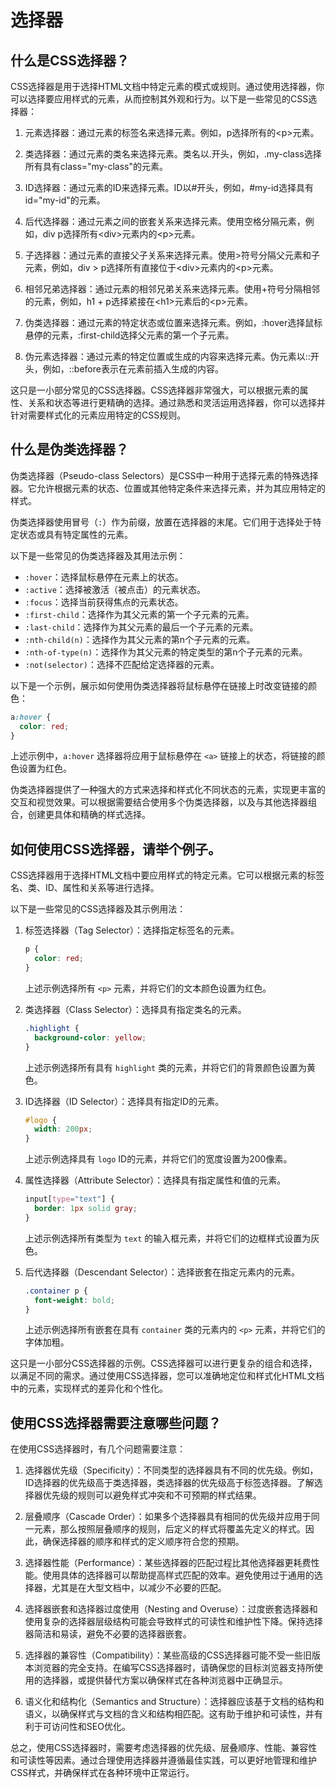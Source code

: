 # 选择器

## 什么是CSS选择器？
CSS选择器是用于选择HTML文档中特定元素的模式或规则。通过使用选择器，你可以选择要应用样式的元素，从而控制其外观和行为。以下是一些常见的CSS选择器：

1. 元素选择器：通过元素的标签名来选择元素。例如，p选择所有的\<p\>元素。

2. 类选择器：通过元素的类名来选择元素。类名以.开头，例如，.my-class选择所有具有class="my-class"的元素。

3. ID选择器：通过元素的ID来选择元素。ID以#开头，例如，#my-id选择具有id="my-id"的元素。

4. 后代选择器：通过元素之间的嵌套关系来选择元素。使用空格分隔元素，例如，div p选择所有\<div\>元素内的\<p\>元素。

5. 子选择器：通过元素的直接父子关系来选择元素。使用\>符号分隔父元素和子元素，例如，div \> p选择所有直接位于\<div\>元素内的\<p\>元素。

6. 相邻兄弟选择器：通过元素的相邻兄弟关系来选择元素。使用+符号分隔相邻的元素，例如，h1 + p选择紧接在\<h1\>元素后的\<p\>元素。

7. 伪类选择器：通过元素的特定状态或位置来选择元素。例如，:hover选择鼠标悬停的元素，:first-child选择父元素的第一个子元素。

8. 伪元素选择器：通过元素的特定位置或生成的内容来选择元素。伪元素以::开头，例如，::before表示在元素前插入生成的内容。

这只是一小部分常见的CSS选择器。CSS选择器非常强大，可以根据元素的属性、关系和状态等进行更精确的选择。通过熟悉和灵活运用选择器，你可以选择并针对需要样式化的元素应用特定的CSS规则。

## 什么是伪类选择器？
伪类选择器（Pseudo-class Selectors）是CSS中一种用于选择元素的特殊选择器。它允许根据元素的状态、位置或其他特定条件来选择元素，并为其应用特定的样式。

伪类选择器使用冒号（`:`）作为前缀，放置在选择器的末尾。它们用于选择处于特定状态或具有特定属性的元素。

以下是一些常见的伪类选择器及其用法示例：

- `:hover`：选择鼠标悬停在元素上的状态。
- `:active`：选择被激活（被点击）的元素状态。
- `:focus`：选择当前获得焦点的元素状态。
- `:first-child`：选择作为其父元素的第一个子元素的元素。
- `:last-child`：选择作为其父元素的最后一个子元素的元素。
- `:nth-child(n)`：选择作为其父元素的第n个子元素的元素。
- `:nth-of-type(n)`：选择作为其父元素的特定类型的第n个子元素的元素。
- `:not(selector)`：选择不匹配给定选择器的元素。

以下是一个示例，展示如何使用伪类选择器将鼠标悬停在链接上时改变链接的颜色：

```css
a:hover {
  color: red;
}
```

上述示例中，`a:hover` 选择器将应用于鼠标悬停在 `<a>` 链接上的状态，将链接的颜色设置为红色。

伪类选择器提供了一种强大的方式来选择和样式化不同状态的元素，实现更丰富的交互和视觉效果。可以根据需要结合使用多个伪类选择器，以及与其他选择器组合，创建更具体和精确的样式选择。

## 如何使用CSS选择器，请举个例子。
CSS选择器用于选择HTML文档中要应用样式的特定元素。它可以根据元素的标签名、类、ID、属性和关系等进行选择。

以下是一些常见的CSS选择器及其示例用法：

1. 标签选择器（Tag Selector）：选择指定标签名的元素。

   ```css
   p {
     color: red;
   }
   ```

   上述示例选择所有 `<p>` 元素，并将它们的文本颜色设置为红色。

2. 类选择器（Class Selector）：选择具有指定类名的元素。

   ```css
   .highlight {
     background-color: yellow;
   }
   ```

   上述示例选择所有具有 `highlight` 类的元素，并将它们的背景颜色设置为黄色。

3. ID选择器（ID Selector）：选择具有指定ID的元素。

   ```css
   #logo {
     width: 200px;
   }
   ```

   上述示例选择具有 `logo` ID的元素，并将它们的宽度设置为200像素。

4. 属性选择器（Attribute Selector）：选择具有指定属性和值的元素。

   ```css
   input[type="text"] {
     border: 1px solid gray;
   }
   ```

   上述示例选择所有类型为 `text` 的输入框元素，并将它们的边框样式设置为灰色。

5. 后代选择器（Descendant Selector）：选择嵌套在指定元素内的元素。

   ```css
   .container p {
     font-weight: bold;
   }
   ```

   上述示例选择所有嵌套在具有 `container` 类的元素内的 `<p>` 元素，并将它们的字体加粗。

这只是一小部分CSS选择器的示例。CSS选择器可以进行更复杂的组合和选择，以满足不同的需求。通过使用CSS选择器，您可以准确地定位和样式化HTML文档中的元素，实现样式的差异化和个性化。

## 使用CSS选择器需要注意哪些问题？
在使用CSS选择器时，有几个问题需要注意：

1. 选择器优先级（Specificity）：不同类型的选择器具有不同的优先级。例如，ID选择器的优先级高于类选择器，类选择器的优先级高于标签选择器。了解选择器优先级的规则可以避免样式冲突和不可预期的样式结果。

2. 层叠顺序（Cascade Order）：如果多个选择器具有相同的优先级并应用于同一元素，那么按照层叠顺序的规则，后定义的样式将覆盖先定义的样式。因此，确保选择器的顺序和样式的定义顺序符合您的预期。

3. 选择器性能（Performance）：某些选择器的匹配过程比其他选择器更耗费性能。使用具体的选择器可以帮助提高样式匹配的效率。避免使用过于通用的选择器，尤其是在大型文档中，以减少不必要的匹配。

4. 选择器嵌套和选择器过度使用（Nesting and Overuse）：过度嵌套选择器和使用复杂的选择器层级结构可能会导致样式的可读性和维护性下降。保持选择器简洁和易读，避免不必要的选择器嵌套。

5. 选择器的兼容性（Compatibility）：某些高级的CSS选择器可能不受一些旧版本浏览器的完全支持。在编写CSS选择器时，请确保您的目标浏览器支持所使用的选择器，或提供替代方案以确保样式在各种浏览器中正确显示。

6. 语义化和结构化（Semantics and Structure）：选择器应该基于文档的结构和语义，以确保样式与文档的含义和结构相匹配。这有助于维护和可读性，并有利于可访问性和SEO优化。

总之，使用CSS选择器时，需要考虑选择器的优先级、层叠顺序、性能、兼容性和可读性等因素。通过合理使用选择器并遵循最佳实践，可以更好地管理和维护CSS样式，并确保样式在各种环境中正常运行。